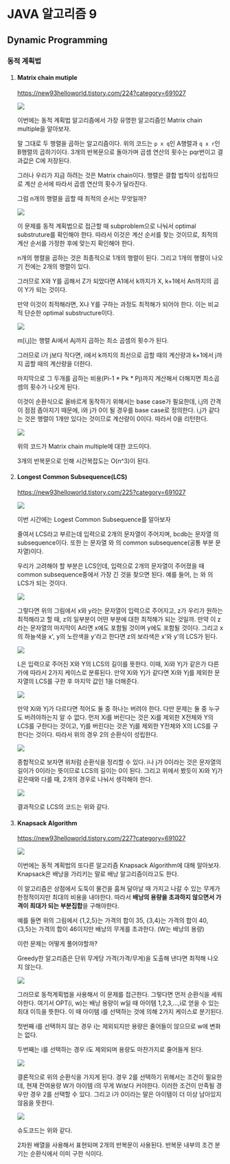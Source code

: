 # JAVA 알고리즘 9

## Dynamic Programming

### 동적 계획법

1. #### Matrix chain mutiple

   <https://new93helloworld.tistory.com/224?category=691027>

   ![](https://t1.daumcdn.net/cfile/tistory/213ABF48593A73060D)

   이번에는 동적 계획법 알고리즘에서 가장 유명한 알고리즘인 Matrix chain multiple을 알아보자.

   말 그대로 두 행렬을 곱하는 알고리즘이다. 위의 코드는 `p x q`인 A행렬과 `q x r`인 B행렬의 곱하기이다. 3개의 반복문으로 돌아가며 곱셈 연산의 횟수는 pqr번이고 결과값은 C에 저장된다.

   그러나 우리가 지금 하려는 것은 Matrix chain이다. 행렬은 결합 법칙이 성립하므로 계산 순서에 따라서 곱셈 연산의 횟수가 달라진다.

   그럼 n개의 행렬을 곱할 때 최적의 순서는 무엇일까?

   ![](https://t1.daumcdn.net/cfile/tistory/23063938593A75D430)

   이 문제를 동적 계획법으로 접근할 때 subproblem으로 나눠서 optimal substruture를 확인해야 한다. 따라서 이것은 계산 순서를 찾는 것이므로, 최적의 계산 순서를 가정한 후에 맞는지 확인해야 한다.

   n개의 행렬을 곱하는 것은 최종적으로 1개의 행렬이 된다. 그리고 1개의 행렬이 나오기 전에는 2개의 행렬이 있다.

   그러므로 X와 Y를 곱해서 Z가 되었다면 A1에서 k까지가 X, k+1에서 An까지의 곱이 Y가 되는 것이다.

   만약 이것이 최적해라면, X나 Y를 구하는 과정도 최적해가 되어야 한다. 이는 비교적 단순한 optimal substructure이다.

   ![](https://t1.daumcdn.net/cfile/tistory/23626336593A76E807)

   m[i,j]는 행렬 Ai에서 Aj까지 곱하는 최소 곱셈의 횟수가 된다.
   
   그러므로 i가 j보다 작다면, i에서 k까지의 최선으로 곱할 때의 계산량과 k+1에서 j까지 곱할 때의 계산량을 더한다.
   
   마지막으로 그 두개를 곱하는 비용(Pi-1 * Pk * Pj)까지 계산해서 더해지면 최소곱셈의 횟수가 나오게 된다.
   
   이것이 순환식으로 올바르게 동작하기 위해서는 base case가 필요한데, i,j의 간격이 점점 좁아지기 때문에, i와 j가 0이 될 경우를 base case로 정의한다. i,j가 같다는 것은 행렬이 1개만 있다는 것이므로 계산량이 0이다. 따라서 0을 리턴한다.
   
   ![](https://t1.daumcdn.net/cfile/tistory/2662374F593A78A907)
   
   위의 코드가 Matrix chain multiple에 대한 코드이다.
   
   3개의 반복문으로 인해 시간복잡도는 O(n^3)이 된다.



2. #### Longest Common Subsequence(LCS)

   <https://new93helloworld.tistory.com/225?category=691027>

   ![](https://t1.daumcdn.net/cfile/tistory/27350433593A842516)

   이번 시간에는 Logest Common Subsequence를 알아보자

   줄여서 LCS라고 부르는데 입력으로 2개의 문자열이 주어지며, bcdb는 문자열 <abcbdab>의 subsequence이다. 또한 <bca>는 문자열 <abcbdab>와 <bdcaba>의 common subsequence(공통 부분 문자열)이다.

   우리가 고려해야 할 부분은 LCS인데, 입력으로 2개의 문자열이 주어졌을 때 common subsequence중에서 가장 긴 것을 찾으면 된다. 예를 들어, <bcba>는 <abcbdab>와 <bdcaba>의 LCS가 되는 것이다.

   

   ![](https://t1.daumcdn.net/cfile/tistory/22395339593A86D906)

   그렇다면 위의 그림에서 x와 y라는 문자열이 입력으로 주어지고, z가 우리가 원하는 최적해라고 할 때, z의 일부분이 어떤 부분에 대한 최적해가 되는 것일까. 만약 이 z라는 문자열의 마지막이 A라면 x에도 포함될 것이며 y에도 포함될 것이다. 그리고 x의 하늘색을 x', y의 노란색을 y'라고 한다면 z의 보라색은 x'와 y'의 LCS가 된다.

   

   ![](https://t1.daumcdn.net/cfile/tistory/275C993F593A87FE0A)

   L은 입력으로 주어진 X와 Y의 LCS의 길이를 뜻한다. 이때, Xi와 Yj가 같은가 다른가에 따라서 2가지 케이스로 분류된다. 만약 Xi와 Yj가 같다면 Xi와 Yj를 제외한 문자열의 LCS를 구한 후 마지막 값인 1을 더해준다.

   

   ![](https://t1.daumcdn.net/cfile/tistory/257C1E42593A89A622)

   만약 Xi와 Yj가 다르다면 적어도 둘 중 하나는 버려야 한다. 다만 문제는 둘 중 누구도 버려야하는지 알 수 없다. 먼저 Xi를 버린다는 것은 Xi를 제외한 X전체와 Y의 LCS를 구한다는 것이고, Yj를 버린다는 것은 Yj를 제외한 Y전체와 X의 LCS를 구한다는 것이다. 따라서 위의 경우 2의 순환식이 성립한다.

   

   ![](https://t1.daumcdn.net/cfile/tistory/27040841593A8A8627)

   종합적으로 보자면 위처럼 순환식을 정리할 수 있다. i나 j가 0이라는 것은 문자열의 길이가 0이라는 뜻이므로 LCS의 길이는 0이 된다. 그리고 위에서 봤듯이 Xi와 Yj가 같은때와 다를 때, 2개의 경우로 나눠서 생각해야 한다.

   

   ![](https://t1.daumcdn.net/cfile/tistory/23228146593A8B0912)

   결과적으로 LCS의 코드는 위와 같다.

   

3. #### Knapsack Algorithm

   <https://new93helloworld.tistory.com/227?category=691027>

   ![](https://t1.daumcdn.net/cfile/tistory/255EA649593B6C7935)

   이번에는 동적 계획법의 또다른 알고리즘 Knapsack Algorithm에 대해 알아보자. Knapsack은 배낭을 가리키는 말로 배낭 알고리즘이라고도 한다. 

   이 알고리즘은 상점에서 도둑이 물건을 훔쳐 달아날 때 가지고 나갈 수 있는 무게가 한정적이지만 최대의 비용을 내야한다. 따라서 **배낭의 용량을 초과하지 않으면서 가격이 최대가 되는 부분집합**을 구해야한다.

   예를 들면 위의 그림에서 {1,2,5}는 가격의 합이 35, {3,4}는 가격의 합이 40, {3,5}는 가격의 합이 46이지만 배낭의 무게를 초과한다. (W는 배낭의 용량)

    이런 문제는 어떻게 풀어야할까?

   Greedy한 알고리즘은 단위 무게당 가격(가격/무게)을 도출해 낸다면 최적해 나오지 않는다.

   

   ![](https://t1.daumcdn.net/cfile/tistory/221CEA35593B6E4A35)

   그러므로 동적계획법을 사용해서 이 문제를 접근한다. 그렇다면 먼저 순환식을 세워야한다. 여기서 OPT(i, w)는 배낭 용량이 w일  때 아이템 1,2,3,...,i로 얻을 수 있는 최대 이득을 뜻한다. 이 때 아이템 i를 선택하는 것에 의해 2가지 케이스로 분기된다.

   첫번째 i를 선택하지 않는 경우 i는 제외되지만 용량은 줄어들이 않으므로 w에 변화는 없다.

   두번째는 i를 선택하는 경우 i도 제외되며 용량도 마찬가지로 줄어들게 된다.

   

   ![](https://t1.daumcdn.net/cfile/tistory/215C1739593B6ED531)

   결론적으로 위의 순환식을 가지게 된다. 경우 2를 선택하기 위해서는 조건이 필요한데, 현재 잔여용량 W가 아이템 i의 무게 Wi보다 커야한다. 이러한 조건이 만족될 경우만 경우 2를 선택할 수 있다. 그리고 i가 0이라는 말은 아이템이 더 이상 남아있지 않음을 뜻한다.

   

   ![](https://t1.daumcdn.net/cfile/tistory/2372844E593B6F6F07)

   슈도코드는 위와 같다.

   2차원 배열을 사용해서 표현되며 2개의 반복문이 사용된다. 반복문 내부의 조건 분기는 순환식에서 이미 구한 식이다.